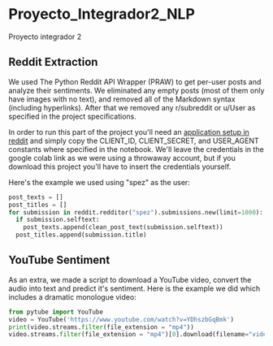 # Proyecto_Integrador2_NLP
Proyecto integrador 2



## Reddit Extraction
We used The Python Reddit API Wrapper (PRAW) to get per-user posts and analyze their sentiments. We eliminated any empty posts (most of them only have images with no text), and removed all of the Markdown syntax (including hyperlinks). After that we removed any r/subreddit or u/User as specified in the project specifications.

In order to run this part of the project you'll need an [application setup in reddit](https://www.reddit.com/prefs/apps/) and simply copy the CLIENT_ID, CLIENT_SECRET, and USER_AGENT constants where specified in the notebook. We'll leave the credentials in the google colab link as we were using a throwaway account, but if you download this project you'll have to insert the credentials yourself. 

Here's the example we used using "spez" as the user:
```python
post_texts = []
post_titles = []
for submission in reddit.redditor("spez").submissions.new(limit=1000):
  if submission.selftext:
    post_texts.append(clean_post_text(submission.selftext))
  post_titles.append(submission.title)

```

## YouTube Sentiment 
As an extra, we made a script to download a YouTube video, convert the audio into text and predict it's sentiment. Here is the example we did which includes a dramatic monologue video:
```python
from pytube import YouTube
video = YouTube('https://www.youtube.com/watch?v=YDhszbGqBmk')
print(video.streams.filter(file_extension = "mp4"))
video.streams.filter(file_extension = "mp4")[0].download(filename="video")
```

